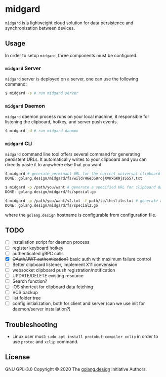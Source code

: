 # midgard

`midgard` is a lightweight cloud solution for data persistence and
synchronization between devices.

## Usage

In order to setup `midgard`, three components must be configured.

### `midgard` Server

`midgard` server is deployed on a server, one can use the following command:

```sh
$ midgard -s # run midgard server
```

### `midgard` Daemon

`midgard` daemon process runs on your local machine, it responsible for
listening the clipboard, hotkey, and server push events.

```sh
$ midgard -d # run midgard daemon
```

### `midgard` CLI

`midgard` command line tool offers several command for generating persistent
URLs. It automatically writes to your clipboard and you can directly paste
it to anywhere else that you want.

```sh
$ midgard # generate perminant URL for the current universal clipboard data
DONE: golang.design/midgard/fs/wild/H6e3G8rcjXVWxGK9jsSS57.txt

$ midgard -p /path/you/want # generate a specified URL for clipboard data
DONE: golang.design/midgard/fs/special.go

$ midgard -p /path/you/want/v2.txt -f path/to/the/file.txt # generate a specified URL for a given file
DONE: golang.design/midgard/fs/special2.go
```

where the `golang.design` hostname is configurable from configuration file.

## TODO

- [ ] installation script for daemon process
- [ ] register keyboard hotkey
- [ ] authenticated gRPC calls
- [x] ~~OAuth/JWT authentication?~~ basic auth with maximum failure control
- [ ] Better clipboard listener, implement X11 convension
- [ ] websocket clipboard push registration/notification
- [ ] UPDATE/DELETE existing resource
- [ ] Search function?
- [ ] iOS shortcut for clipboard data fetching
- [ ] VCS backup
- [ ] list folder tree
- [ ] config initialization, both for client and server (can we use init for daemon/server installation?)

## Troubleshooting

- Linux user must: `sudo apt install protobuf-compiler xclip` in order to use `protoc` and `xclip` command.

## License

GNU GPL-3.0 Copyright &copy; 2020 The [golang.design](https://golang.design) Initiative Authors.